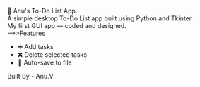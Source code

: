 📝 Anu's To-Do List App.<br>
A simple desktop To-Do List app built using Python and Tkinter.<br>
My first GUI app — coded and designed.<br>
-->>Features
- ➕ Add tasks
- ❌ Delete selected tasks
- 💾 Auto-save to file<br>

Built By - Anu.V
